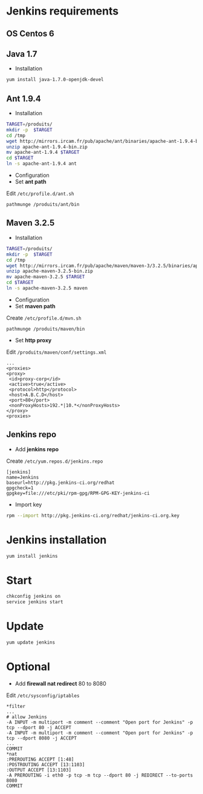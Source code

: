 # Jenkins requirements
## OS Centos 6
## Java 1.7
- Installation
 ```bash
yum install java-1.7.0-openjdk-devel
```
## Ant 1.9.4
- Installation
 ```bash
TARGET=/produits/
mkdir -p  $TARGET
cd /tmp
wget http://mirrors.ircam.fr/pub/apache/ant/binaries/apache-ant-1.9.4-bin.zip
unzip apache-ant-1.9.4-bin.zip
mv apache-ant-1.9.4 $TARGET
cd $TARGET
ln -s apache-ant-1.9.4 ant
```
- Configuration
 - Set **ant path**

 Edit `/etc/profile.d/ant.sh`
 ```
pathmunge /produits/ant/bin
```
## Maven 3.2.5
- Installation
 ```bash
TARGET=/produits/
mkdir -p  $TARGET
cd /tmp
wget http://mirrors.ircam.fr/pub/apache/maven/maven-3/3.2.5/binaries/apache-maven-3.2.5-bin.zip
unzip apache-maven-3.2.5-bin.zip
mv apache-maven-3.2.5 $TARGET
cd $TARGET
ln -s apache-maven-3.2.5 maven
```
- Configuration
 - Set **maven path**

 Create `/etc/profile.d/mvn.sh`
 ```
pathmunge /produits/maven/bin
```
 - Set **http proxy**

 Edit `/produits/maven/conf/settings.xml`
 ```
...
<proxies>
 <proxy>
  <id>proxy-corp</id>
  <active>true</active>
  <protocol>http</protocol>
  <host>A.B.C.D</host>
  <port>80</port>
  <nonProxyHosts>192.*|10.*</nonProxyHosts>
 </proxy>
<proxies>
```
## Jenkins repo
- Add **jenkins repo**

 Create `/etc/yum.repos.d/jenkins.repo`
 ```
[jenkins]
name=Jenkins
baseurl=http://pkg.jenkins-ci.org/redhat
gpgcheck=1
gpgkey=file:///etc/pki/rpm-gpg/RPM-GPG-KEY-jenkins-ci
```
- Import key
 ```bash
rpm --import http://pkg.jenkins-ci.org/redhat/jenkins-ci.org.key
```
# Jenkins installation
 ```bash
yum install jenkins
```
# Start
 ```bash
chkconfig jenkins on
service jenkins start
```

# Update
 ```bash
yum update jenkins
```

# Optional
- Add **firewall nat redirect** 80 to 8080
 
 Edit `/etc/sysconfig/iptables`
 ```
*filter
...
# allow Jenkins
-A INPUT -m multiport -m comment --comment "Open port for Jenkins" -p tcp --dport 80 -j ACCEPT
-A INPUT -m multiport -m comment --comment "Open port for Jenkins" -p tcp --dport 8080 -j ACCEPT
...
COMMIT
*nat
:PREROUTING ACCEPT [1:48]
:POSTROUTING ACCEPT [13:1103]
:OUTPUT ACCEPT [13:1103]
-A PREROUTING -i eth0 -p tcp -m tcp --dport 80 -j REDIRECT --to-ports 8080
COMMIT
```
